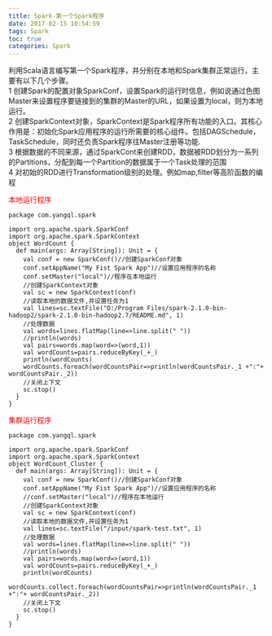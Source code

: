 ```yaml
---
title: Spark-第一个Spark程序
date: 2017-02-15 10:54:59
tags: Spark
toc: true
categories: Spark
---
```

利用Scala语言编写第一个Spark程序，并分别在本地和Spark集群正常运行，主要有以下几个步骤。  
1 创建Spark的配置对象SparkConf，设置Spark的运行时信息，例如说通过色图Master来设置程序要链接到的集群的Master的URL，如果设置为local，则为本地运行。  
2 创建SparkContext对象，SparkContext是Spark程序所有功能的入口。其核心作用是：初始化Spark应用程序的运行所需要的核心组件。包括DAGSchedule，TaskSchedule，同时还负责Spark程序往Master注册等功能.  
3 根据数据的不同来源，通过SparkCont来创建RDD，数据被RDD划分为一系列的Partitions，分配到每一个Partition的数据属于一个Task处理的范围  
4 对初始的RDD进行Transformation级别的处理。例如map,filter等高阶函数的编程  
<!-- more -->
<font color="red">本地运行程序</font>  

```
package com.yangql.spark

import org.apache.spark.SparkConf
import org.apache.spark.SparkContext
object WordCount {
  def main(args: Array[String]): Unit = {
    val conf = new SparkConf()//创建SparkConf对象
    conf.setAppName("My Fist Spark App")//设置应用程序的名称
    conf.setMaster("local")//程序在本地运行
    //创建SparkContext对象
    val sc = new SparkContext(conf)
    //读取本地的数据文件,并设置任务为1
    val lines=sc.textFile("D:/Program Files/spark-2.1.0-bin-hadoop2/spark-2.1.0-bin-hadoop2.7/README.md", 1)
    //处理数据
    val words=lines.flatMap(line=>line.split(" "))
    //println(words)
    val pairs=words.map(word=>(word,1))
    val wordCounts=pairs.reduceByKey(_+_)
    println(wordCounts)
    wordCounts.foreach(wordCountsPair=>println(wordCountsPair._1 +":"+ wordCountsPair._2))
    //关闭上下文
    sc.stop()
  }
}
```  
<font color="red">集群运行程序</font>  
```
package com.yangql.spark

import org.apache.spark.SparkConf
import org.apache.spark.SparkContext
object WordCount_Cluster {
  def main(args: Array[String]): Unit = {
    val conf = new SparkConf()//创建SparkConf对象
    conf.setAppName("My Fist Spark App")//设置应用程序的名称
    //conf.setMaster("local")//程序在本地运行
    //创建SparkContext对象
    val sc = new SparkContext(conf)
    //读取本地的数据文件,并设置任务为1
    val lines=sc.textFile("/input/spark-test.txt", 1)
    //处理数据
    val words=lines.flatMap(line=>line.split(" "))
    //println(words)
    val pairs=words.map(word=>(word,1))
    val wordCounts=pairs.reduceByKey(_+_)
    println(wordCounts)
    wordCounts.collect.foreach(wordCountsPair=>println(wordCountsPair._1 +":"+ wordCountsPair._2))
    //关闭上下文
    sc.stop()
  }
}
```
